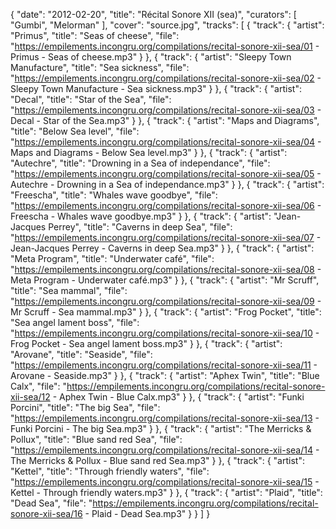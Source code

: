 {
  "date": "2012-02-20",
  "title": "Récital Sonore XII (sea)",
  "curators": [
    "Gumbi",
    "Melorman"
  ],
  "cover": "source.jpg",
  "tracks": [
    {
      "track": {
        "artist": "Primus",
        "title": "Seas of cheese",
        "file": "https://empilements.incongru.org/compilations/recital-sonore-xii-sea/01 - Primus - Seas of cheese.mp3"
      }
    },
    {
      "track": {
        "artist": "Sleepy Town Manufacture",
        "title": "Sea sickness",
        "file": "https://empilements.incongru.org/compilations/recital-sonore-xii-sea/02 - Sleepy Town Manufacture - Sea sickness.mp3"
      }
    },
    {
      "track": {
        "artist": "Decal",
        "title": "Star of the Sea",
        "file": "https://empilements.incongru.org/compilations/recital-sonore-xii-sea/03 - Decal - Star of the Sea.mp3"
      }
    },
    {
      "track": {
        "artist": "Maps and Diagrams",
        "title": "Below Sea level",
        "file": "https://empilements.incongru.org/compilations/recital-sonore-xii-sea/04 - Maps and Diagrams - Below Sea level.mp3"
      }
    },
    {
      "track": {
        "artist": "Autechre",
        "title": "Drowning in a Sea of independance",
        "file": "https://empilements.incongru.org/compilations/recital-sonore-xii-sea/05 - Autechre - Drowning in a Sea of independance.mp3"
      }
    },
    {
      "track": {
        "artist": "Freescha",
        "title": "Whales wave goodbye",
        "file": "https://empilements.incongru.org/compilations/recital-sonore-xii-sea/06 - Freescha - Whales wave goodbye.mp3"
      }
    },
    {
      "track": {
        "artist": "Jean-Jacques Perrey",
        "title": "Caverns in deep Sea",
        "file": "https://empilements.incongru.org/compilations/recital-sonore-xii-sea/07 - Jean-Jacques Perrey - Caverns in deep Sea.mp3"
      }
    },
    {
      "track": {
        "artist": "Meta Program",
        "title": "Underwater café",
        "file": "https://empilements.incongru.org/compilations/recital-sonore-xii-sea/08 - Meta Program - Underwater café.mp3"
      }
    },
    {
      "track": {
        "artist": "Mr Scruff",
        "title": "Sea mammal",
        "file": "https://empilements.incongru.org/compilations/recital-sonore-xii-sea/09 - Mr Scruff - Sea mammal.mp3"
      }
    },
    {
      "track": {
        "artist": "Frog Pocket",
        "title": "Sea angel lament boss",
        "file": "https://empilements.incongru.org/compilations/recital-sonore-xii-sea/10 - Frog Pocket - Sea angel lament boss.mp3"
      }
    },
    {
      "track": {
        "artist": "Arovane",
        "title": "Seaside",
        "file": "https://empilements.incongru.org/compilations/recital-sonore-xii-sea/11 - Arovane - Seaside.mp3"
      }
    },
    {
      "track": {
        "artist": "Aphex Twin",
        "title": "Blue Calx",
        "file": "https://empilements.incongru.org/compilations/recital-sonore-xii-sea/12 - Aphex Twin - Blue Calx.mp3"
      }
    },
    {
      "track": {
        "artist": "Funki Porcini",
        "title": "The big Sea",
        "file": "https://empilements.incongru.org/compilations/recital-sonore-xii-sea/13 - Funki Porcini - The big Sea.mp3"
      }
    },
    {
      "track": {
        "artist": "The Merricks & Pollux",
        "title": "Blue sand red Sea",
        "file": "https://empilements.incongru.org/compilations/recital-sonore-xii-sea/14 - The Merricks & Pollux - Blue sand red Sea.mp3"
      }
    },
    {
      "track": {
        "artist": "Kettel",
        "title": "Through friendly waters",
        "file": "https://empilements.incongru.org/compilations/recital-sonore-xii-sea/15 - Kettel - Through friendly waters.mp3"
      }
    },
    {
      "track": {
        "artist": "Plaid",
        "title": "Dead Sea",
        "file": "https://empilements.incongru.org/compilations/recital-sonore-xii-sea/16 - Plaid - Dead Sea.mp3"
      }
    }
  ]
}
